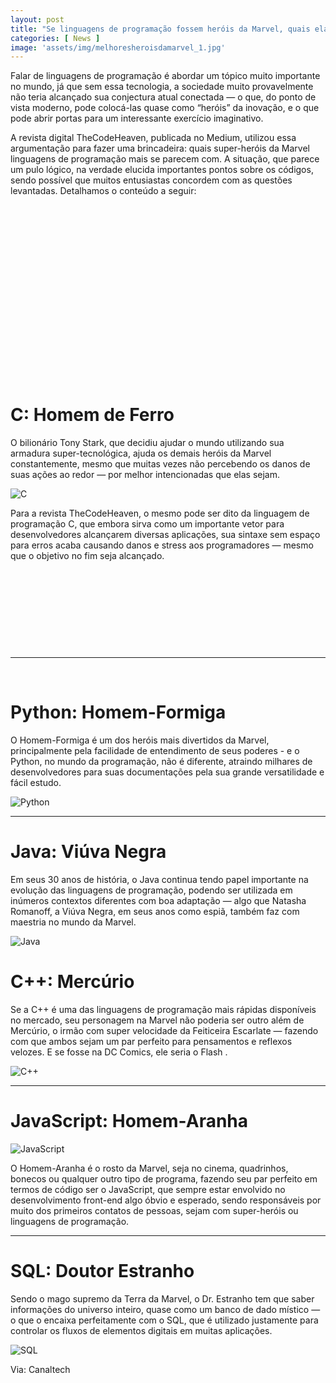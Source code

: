 ```yaml
---
layout: post
title: "Se linguagens de programação fossem heróis da Marvel, quais elas seriam?"
categories: [ News ]
image: 'assets/img/melhoresheroisdamarvel_1.jpg'
---
```


Falar de linguagens de programação é abordar um tópico muito importante no mundo, já que sem essa tecnologia, a sociedade muito provavelmente não teria alcançado sua conjectura atual conectada — o que, do ponto de vista moderno, pode colocá-las quase como “heróis” da inovação, e o que pode abrir portas para um interessante exercício imaginativo.

A revista digital TheCodeHeaven, publicada no Medium, utilizou essa argumentação para fazer uma brincadeira: quais super-heróis da Marvel linguagens de programação mais se parecem com. A situação, que parece um pulo lógico, na verdade elucida importantes pontos sobre os códigos, sendo possível que muitos entusiastas concordem com as questões levantadas. Detalhamos o conteúdo a seguir:

<!-- QUADRADO -->
<script async src="//pagead2.googlesyndication.com/pagead/js/adsbygoogle.js"></script>
<ins class="adsbygoogle"
style="display:inline-block;width:336px;height:280px"
data-ad-client="ca-pub-2838251107855362"
data-ad-slot="5351066970"></ins>
<script>
(adsbygoogle = window.adsbygoogle || []).push({});
</script>

# C: Homem de Ferro
O bilionário Tony Stark, que decidiu ajudar o mundo utilizando sua armadura super-tecnológica, ajuda os demais heróis da Marvel constantemente, mesmo que muitas vezes não percebendo os danos de suas ações ao redor — por melhor intencionadas que elas sejam.

![C](/assets/img/champion-iron-man-infinity-war-720x720.jpg) 

Para a revista TheCodeHeaven, o mesmo pode ser dito da linguagem de programação C, que embora sirva como um importante vetor para desenvolvedores alcançarem diversas aplicações, sua sintaxe sem espaço para erros acaba causando danos e stress aos programadores — mesmo que o objetivo no fim seja alcançado.

<!-- MINI ANÚNCIO -->
<script async src="//pagead2.googlesyndication.com/pagead/js/adsbygoogle.js"></script>
<!-- Games Root -->
<ins class="adsbygoogle"
style="display:inline-block;width:730px;height:95px"
data-ad-client="ca-pub-2838251107855362"
data-ad-slot="5351066970"></ins>
<script>
(adsbygoogle = window.adsbygoogle || []).push({});
</script>

<br><hr><br>

# Python: Homem-Formiga
O Homem-Formiga é um dos heróis mais divertidos da Marvel, principalmente pela facilidade de entendimento de seus poderes - e o Python, no mundo da programação, não é diferente, atraindo milhares de desenvolvedores para suas documentações pela sua grande versatilidade e fácil estudo.

![Python](/assets/img/HomemFormiga_des.jpg) 

---

# Java: Viúva Negra
Em seus 30 anos de história, o Java continua tendo papel importante na evolução das linguagens de programação, podendo ser utilizada em inúmeros contextos diferentes com boa adaptação — algo que Natasha Romanoff, a Viúva Negra, em seus anos como espiã, também faz com maestria no mundo da Marvel.

![Java](/assets/img/Viuva-Negra-Natasha-Romanoff-quadrinhos.webp) 

<!-- RETANGULO LARGO 2 -->
<script async src="//pagead2.googlesyndication.com/pagead/js/adsbygoogle.js"></script>
<ins class="adsbygoogle"
style="display:block; text-align:center;"
data-ad-layout="in-article"
data-ad-format="fluid"
data-ad-client="ca-pub-2838251107855362"
data-ad-slot="8549252987"></ins>
<script>
(adsbygoogle = window.adsbygoogle || []).push({});
</script>

# C++: Mercúrio
Se a C++ é uma das linguagens de programação mais rápidas disponíveis no mercado, seu personagem na Marvel não poderia ser outro além de Mercúrio, o irmão com super velocidade da Feiticeira Escarlate — fazendo com que ambos sejam um par perfeito para pensamentos e reflexos velozes. E se fosse na DC Comics, ele seria o Flash .

![C++](/assets/img/mercurio-cpp.jpg)

---

# JavaScript: Homem-Aranha

![JavaScript](/assets/img/js-aranha.jpg) 

O Homem-Aranha é o rosto da Marvel, seja no cinema, quadrinhos, bonecos ou qualquer outro tipo de programa, fazendo seu par perfeito em termos de código ser o JavaScript, que sempre estar envolvido no desenvolvimento front-end algo óbvio e esperado, sendo responsáveis por muito dos primeiros contatos de pessoas, sejam com super-heróis ou linguagens de programação.

---

# SQL: Doutor Estranho
Sendo o mago supremo da Terra da Marvel, o Dr. Estranho tem que saber informações do universo inteiro, quase como um banco de dado místico — o que o encaixa perfeitamente com o SQL, que é utilizado justamente para controlar os fluxos de elementos digitais em muitas aplicações.

![SQL](/assets/img/51foaeGZyeL._AC_SX425_.jpg) 

<!-- RETANGULO LARGO -->
<script async src="https://pagead2.googlesyndication.com/pagead/js/adsbygoogle.js"></script>
<!-- Informat -->
<ins class="adsbygoogle"
style="display:block"
data-ad-client="ca-pub-2838251107855362"
data-ad-slot="2327980059"
data-ad-format="auto"
data-full-width-responsive="true"></ins>
<script>
(adsbygoogle = window.adsbygoogle || []).push({});
</script>

Via: Canaltech 

